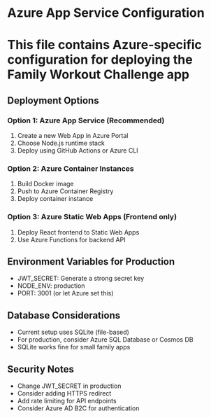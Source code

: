 # Azure App Service Configuration

# This file contains Azure-specific configuration for deploying the Family Workout Challenge app

## Deployment Options

### Option 1: Azure App Service (Recommended)
1. Create a new Web App in Azure Portal
2. Choose Node.js runtime stack
3. Deploy using GitHub Actions or Azure CLI

### Option 2: Azure Container Instances
1. Build Docker image
2. Push to Azure Container Registry
3. Deploy container instance

### Option 3: Azure Static Web Apps (Frontend only)
1. Deploy React frontend to Static Web Apps
2. Use Azure Functions for backend API

## Environment Variables for Production
- JWT_SECRET: Generate a strong secret key
- NODE_ENV: production
- PORT: 3001 (or let Azure set this)

## Database Considerations
- Current setup uses SQLite (file-based)
- For production, consider Azure SQL Database or Cosmos DB
- SQLite works fine for small family apps

## Security Notes
- Change JWT_SECRET in production
- Consider adding HTTPS redirect
- Add rate limiting for API endpoints
- Consider Azure AD B2C for authentication

